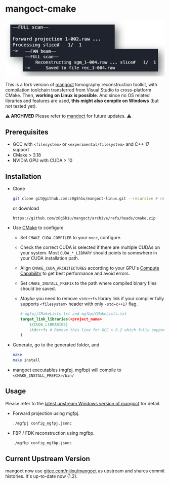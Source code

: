 # mangoct-cmake

<p align="center">
    <img src="demo.png"></img>
</p>

This is a fork version of [mangoct](https://github.com/ustcfdm/mangoct) tomography reconstruction toolkit, with compilation toolchain transferred from Visual Studio to cross-platform CMake. Then, **working on Linux is possible**. And since no OS related libraries and features are used, **this might also compile on Windows** (but not tested yet).

**⚠️ ARCHIVED** Please refer to [mandoct](https://github.com/CandleHouse/mandoct) for future updates. ⚠️

## Prerequisites

- GCC with `<filesystem>` or `<experimental/filesystem>` and C++ 17 support
- CMake > 3.18
- NVIDIA GPU with CUDA > 10

## Installation

- Clone

  ```sh
  git clone git@github.com:z0gSh1u/mangoct-linux.git --recursive # recursive to include rapidjson
  ```

  or download

  ```
  https://github.com/z0gSh1u/mangoct/archive/refs/heads/cmake.zip
  ```

- Use [CMake](http://cmake.org/) to configure

  - Set `CMAKE_CUDA_COMPILER` to your `nvcc`, configure.

  - Check the correct CUDA is selected if there are multiple CUDAs on your system. Most `CUDA_*_LIBRARY` should points to somewhere in your CUDA installation path.

  - Align `CMAKE_CUDA_ARCHITECTURES` according to your GPU's [Compute Capability](https://developer.nvidia.com/cuda-gpus) to get best performance and avoid errors.

  - Set `CMAKE_INSTALL_PREFIX` to the path where compiled binary files should be saved.

  - *Maybe* you need to remove `stdc++fs` library link if your compiler fully supports `<filesystem>` header with only `-std=c++17` flag.
  
    ```cmake
    # mgfpj/CMakeLists.txt and mgfbp/CMakeLists.txt
    target_link_libraries(<project_name>
        ${CUDA_LIBRARIES}
        stdc++fs # Remove this line for GCC > 8.2 which fully supports <filesystem>
    )
    ```
  
- Generate, go to the generated folder, and

  ```sh
  make
  make install
  ```

- mangoct executables (mgfpj, mgfbp) will compile to `<CMAKE_INSTALL_PREFIX>/bin/`

## Usage

Please refer to the [latest upstream Windows version of mangoct](https://gitee.com/njjixu/mangoct) for detail.

- Forward projection using mgfpj.

  ```sh
  ./mgfpj config_mgfpj.jsonc
  ```

- FBP / FDK reconstruction using mgfbp.

  ```sh
  ./mgfbp config_mgfbp.jsonc
  ```

## Current Upstream Version

mangoct now use [gitee.com/njjixu/mangoct](https://gitee.com/njjixu/mangoct) as upstream and shares commit histories. It's up-to-date now (1.2).

